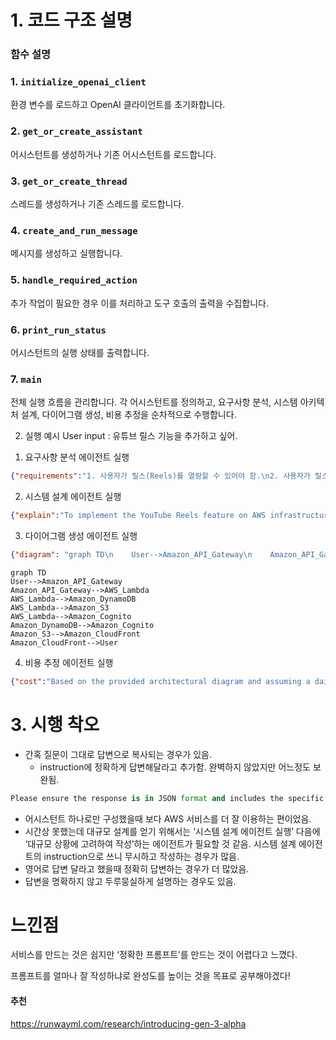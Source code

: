 # 1. 코드 구조 설명

### 함수 설명

### 1. `initialize_openai_client`

환경 변수를 로드하고 OpenAI 클라이언트를 초기화합니다.

### 2. `get_or_create_assistant`

 어시스턴트를 생성하거나 기존 어시스턴트를 로드합니다.

### 3. `get_or_create_thread`

스레드를 생성하거나 기존 스레드를 로드합니다.

### 4. `create_and_run_message`

메시지를 생성하고 실행합니다.

### 5. `handle_required_action`

추가 작업이 필요한 경우 이를 처리하고 도구 호출의 출력을 수집합니다.

### 6. `print_run_status`

어시스턴트의 실행 상태를 출력합니다.

### 7. `main`

전체 실행 흐름을 관리합니다. 각 어시스턴트를 정의하고, 요구사항 분석, 시스템 아키텍처 설계, 다이어그램 생성, 비용 추정을 순차적으로 수행합니다.

2. 실행 예시
User input : 유튜브 릴스 기능을 추가하고 싶어.

1) 요구사항 분석 에이전트 실행

```json
{"requirements":"1. 사용자가 릴스(Reels)를 열람할 수 있어야 함.\n2. 사용자가 릴스를 업로드할 수 있어야 함.\n3. 릴스에 좋아요 및 댓글을 달 수 있어야 함.\n4. 릴스를 다른 소셜 미디어 플랫폼에 공유할 수 있어야 함.\n5. 사용자는 릴스를 검색하고 관심 있는 릴스를 팔로우할 수 있어야 함."}
```

2) 시스템 설계 에이전트 실행

```json
{"explain":"To implement the YouTube Reels feature on AWS infrastructure, we can design a serverless architecture using AWS services such as Amazon S3 for storing videos, Amazon API Gateway for handling API requests, AWS Lambda for serverless compute, Amazon DynamoDB for storing user data and interactions, Amazon Cognito for user authentication and authorization, and Amazon CloudFront for content delivery and caching. This architecture will ensure scalability, availability, and cost-efficiency for the YouTube Reels functionality."}
```

3) 다이어그램 생성 에이전트 실행
```json
{"diagram": "graph TD\n    User-->Amazon_API_Gateway\n    Amazon_API_Gateway-->AWS_Lambda\n    AWS_Lambda-->Amazon_DynamoDB\n    AWS_Lambda-->Amazon_S3\n    AWS_Lambda-->Amazon_Cognito\n    Amazon_DynamoDB-->Amazon_Cognito\n    Amazon_S3-->Amazon_CloudFront\n    Amazon_CloudFront-->User"}
```

```mermaid
graph TD
User-->Amazon_API_Gateway
Amazon_API_Gateway-->AWS_Lambda
AWS_Lambda-->Amazon_DynamoDB
AWS_Lambda-->Amazon_S3
AWS_Lambda-->Amazon_Cognito
Amazon_DynamoDB-->Amazon_Cognito
Amazon_S3-->Amazon_CloudFront
Amazon_CloudFront-->User
```

4) 비용 추정 에이전트 실행

```json
{"cost":"Based on the provided architectural diagram and assuming a daily active user (DAU) count of 100,000, the estimated AWS infrastructure cost is $500 per month. This cost includes expenses for Amazon API Gateway, AWS Lambda, Amazon DynamoDB, Amazon S3, Amazon Cognito, and Amazon CloudFront services."}
```

# 3. 시행 착오

- 간혹 질문이 그대로 답변으로 복사되는 경우가 있음.
    - instruction에 정확하게 답변해달라고 추가함. 완벽하지 않았지만 어느정도 보완됨.

```python
Please ensure the response is in JSON format and includes the specific information requested.
```

- 어시스턴트 하나로만 구성했을때 보다 AWS 서비스를 더 잘 이용하는 편이었음.
- 시간상 못했는데 대규모 설계를 얻기 위해서는 ‘시스템 설계 에이전트 실행’ 다음에 ‘대규모 상황에 고려하여 작성’하는 에이전트가 필요할 것 같음. 시스템 설계 에이전트의 instruction으로 쓰니 무시하고 작성하는 경우가 많음.
- 영어로 답변 달라고 했을때 정확히 답변하는 경우가 더 많았음.
- 답변을 명확하지 않고 두루뭉실하게 설명하는 경우도 있음.

# 느낀점

서비스를 만드는 것은 쉽지만 ‘정확한 프롬프트’를 만드는 것이 어렵다고 느꼈다.

프롬프트를 얼마나 잘 작성하냐로 완성도를 높이는 것을 목표로 공부해야겠다!


#### 추천
https://runwayml.com/research/introducing-gen-3-alpha
